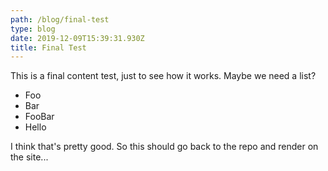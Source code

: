 ```yaml
---
path: /blog/final-test
type: blog
date: 2019-12-09T15:39:31.930Z
title: Final Test
---
```

This is a final content test, just to see how it works. Maybe we need a list?

* Foo
* Bar
* FooBar
* Hello

I think that's pretty good. So this should go back to the repo and render on the site...
